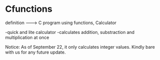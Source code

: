 # Cfunctions
definition --->  C program using functions, Calculator

-quick and lite calculator
-calculates addition, substraction and multiplication at once

Notice: As of September 22, it only calculates integer values. Kindly bare with us for any future update. 
